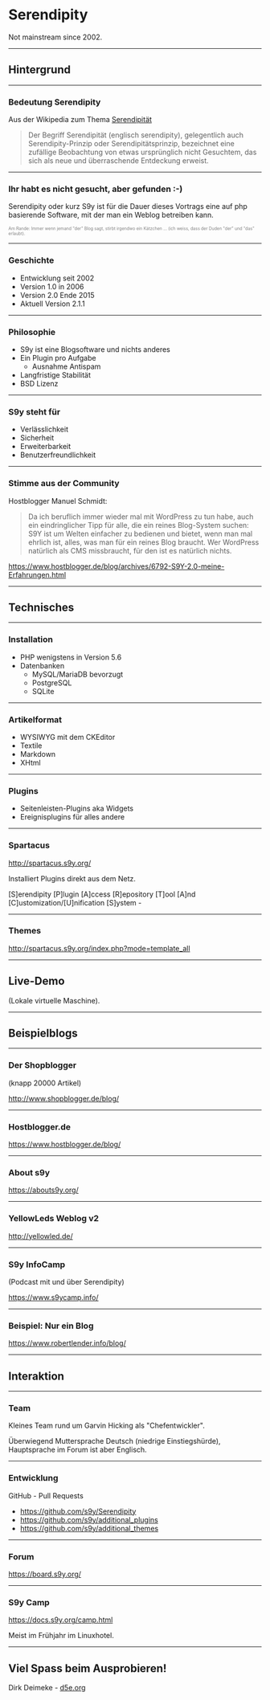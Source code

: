 # Serendipity

Not mainstream since 2002.

---

## Hintergrund

---

### Bedeutung Serendipity

Aus der Wikipedia zum Thema [Serendipität](https://de.wikipedia.org/wiki/Serendipit%C3%A4t)

> Der Begriff Serendipität (englisch serendipity), gelegentlich auch Serendipity-Prinzip oder Serendipitätsprinzip, bezeichnet eine zufällige Beobachtung von etwas ursprünglich nicht Gesuchtem, das sich als neue und überraschende Entdeckung erweist.

---

### Ihr habt es nicht gesucht, aber gefunden :-)

Serendipity oder kurz S9y ist für die Dauer dieses Vortrags eine auf php basierende Software, mit der man ein Weblog betreiben kann.

<span style="color:gray; font-size:0.6em;">Am Rande: Immer wenn jemand "der" Blog sagt, stirbt irgendwo ein Kätzchen ... (ich weiss, dass der Duden "der" und "das" erlaubt).</span> 

---

### Geschichte

- Entwicklung seit 2002
- Version 1.0 in 2006
- Version 2.0 Ende 2015
- Aktuell Version 2.1.1

---

### Philosophie

- S9y ist eine Blogsoftware und nichts anderes
- Ein Plugin pro Aufgabe
  - Ausnahme Antispam
- Langfristige Stabilität
- BSD Lizenz

---

### S9y steht für

- Verlässlichkeit
- Sicherheit
- Erweiterbarkeit
- Benutzerfreundlichkeit

---

### Stimme aus der Community

Hostblogger Manuel Schmidt:
> Da ich beruflich immer wieder mal mit WordPress zu tun habe, auch ein eindringlicher Tipp für alle, die ein reines Blog-System suchen: S9Y ist um Welten einfacher zu bedienen und bietet, wenn man mal ehrlich ist, alles, was man für ein reines Blog braucht. Wer WordPress natürlich als CMS missbraucht, für den ist es natürlich nichts.

https://www.hostblogger.de/blog/archives/6792-S9Y-2.0-meine-Erfahrungen.html

---

## Technisches

---

### Installation

- PHP wenigstens in Version 5.6
- Datenbanken
  - MySQL/MariaDB bevorzugt
  - PostgreSQL
  - SQLite

---

### Artikelformat

- WYSIWYG mit dem CKEditor
- Textile
- Markdown
- XHtml

---

### Plugins

- Seitenleisten-Plugins aka Widgets
- Ereignisplugins für alles andere

---

### Spartacus

http://spartacus.s9y.org/

Installiert Plugins direkt aus dem Netz.

[S]erendipity [P]lugin [A]ccess [R]epository [T]ool [A]nd [C]ustomization/[U]nification [S]ystem -

---

### Themes

http://spartacus.s9y.org/index.php?mode=template_all

---

## Live-Demo

(Lokale virtuelle Maschine).

---

## Beispielblogs

---

### Der Shopblogger

(knapp 20000 Artikel)

http://www.shopblogger.de/blog/

---

### Hostblogger.de

https://www.hostblogger.de/blog/

---

### About s9y

https://abouts9y.org/

---

### YellowLeds Weblog v2

http://yellowled.de/

---

### S9y InfoCamp
(Podcast mit und über Serendipity)

https://www.s9ycamp.info/

---

### Beispiel: Nur ein Blog

https://www.robertlender.info/blog/

---

## Interaktion

---

### Team

Kleines Team rund um Garvin Hicking als "Chefentwickler".

Überwiegend Muttersprache Deutsch (niedrige Einstiegshürde), Hauptsprache im Forum ist aber Englisch.

---

### Entwicklung

GitHub - Pull Requests

- https://github.com/s9y/Serendipity
- https://github.com/s9y/additional_plugins
- https://github.com/s9y/additional_themes

---

### Forum

https://board.s9y.org/

---

### S9y Camp

https://docs.s9y.org/camp.html

Meist im Frühjahr im Linuxhotel.

---

## Viel Spass beim Ausprobieren!

Dirk Deimeke - [d5e.org](https://d5e.org/)
